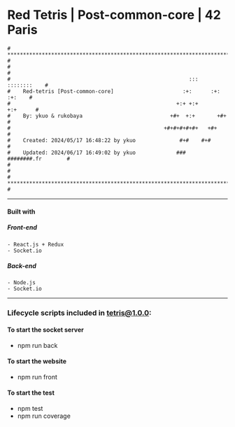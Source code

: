 # Red Tetris | Post-common-core | 42 Paris

```
# **************************************************************************** #
#                                                                              #
#                                                         :::      ::::::::    #
#    Red-tetris [Post-common-core]                      :+:      :+:    :+:    #
#                                                     +:+ +:+         +:+      #
#    By: ykuo & rukobaya                            +#+  +:+       +#+         #
#                                                 +#+#+#+#+#+   +#+            #
#    Created: 2024/05/17 16:48:22 by ykuo              #+#    #+#              #
#    Updated: 2024/06/17 16:49:02 by ykuo             ###   ########.fr        #
#                                                                              #
# **************************************************************************** #
```
---

#### Built with
##### Front-end
	- React.js + Redux
	- Socket.io
##### Back-end
	- Node.js
	- Socket.io


---

### Lifecycle scripts included in tetris@1.0.0:

#### To start the socket server
- npm run back

#### To start the website
- npm run front

#### To start the test
- npm test
- npm run coverage
